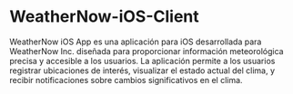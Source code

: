 # WeatherNow-iOS-Client
WeatherNow iOS App es una aplicación para iOS desarrollada para WeatherNow Inc. diseñada para proporcionar información meteorológica precisa y accesible a los usuarios. La aplicación permite a los usuarios registrar ubicaciones de interés, visualizar el estado actual del clima, y recibir notificaciones sobre cambios significativos en el clima.
